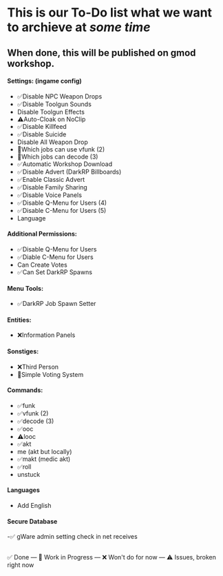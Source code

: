# This is our To-Do list what we want to archieve at *some time*

## When done, this will be published on gmod workshop.

#### Settings: (ingame config)
- ✅Disable NPC Weapon Drops
- ✅Disable Toolgun Sounds
- Disable Toolgun Effects
- ⚠️Auto-Cloak on NoClip
- ✅Disable Killfeed
- ✅Disable Suicide
- Disable All Weapon Drop
- 🔄Which jobs can use vfunk (2)
- 🔄Which jobs can decode (3)
- ✅Automatic Workshop Download
- ✅Disable Advert (DarkRP Billboards)
- ✅Enable Classic Advert
- ✅Disable Family Sharing
- ✅Disable Voice Panels
- ✅Disable Q-Menu for Users (4)
- ✅Disable C-Menu for Users (5)
- Language

#### Additional Permissions:
- ✅Disable Q-Menu for Users
- ✅Diable C-Menu for Users
- Can Create Votes
- ✅Can Set DarkRP Spawns

#### Menu Tools:
- ✅DarkRP Job Spawn Setter

#### Entities:
- ❌Information Panels

#### Sonstiges:
- ❌Third Person
- 🔄Simple Voting System

#### Commands:
- ✅funk
- ✅vfunk (2)
- ✅decode (3)
- ✅ooc
- ⚠️looc
- ✅akt
- me (akt but locally)
- ✅makt (medic akt)
- ✅roll
- unstuck

#### Languages
- Add English

#### Secure Database
-✅ gWare admin setting check in net receives

##
✅ Done —
🔄 Work in Progress —
❌ Won't do for now —
⚠️ Issues, broken right now
